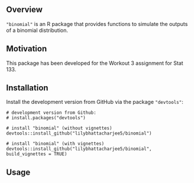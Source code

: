 ## Overview

`"binomial"` is an R package that provides functions to simulate the outputs of a binomial distribution.

## Motivation
This package has been developed for the Workout 3 assignment for Stat 133.

## Installation
Install the development version from GitHub via the package `"devtools"`:

````
# development version from Github:
# install.packages("devtools")

# install "binomial" (without vignettes)
devtools::install_github("lilybhattacharjee5/binomial")

# install "binomial" (with vignettes)
devtools::install_github("lilybhattacharjee5/binomial", build_vignettes = TRUE)
````

## Usage

````
````
